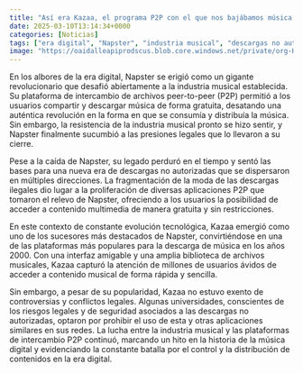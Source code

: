 ```yaml
---
title: "Así era Kazaa, el programa P2P con el que nos bajábamos música en los 2000. Algunas universidades lo siguen prohibiendo hoy"
date: 2025-03-10T13:14:34+0000
categories: [Noticias]
tags: ["era digital", "Napster", "industria musical", "descargas no autorizadas", "aplicaciones P2P", "Kazaa", "contenido multimedia."]
image: "https://oaidalleapiprodscus.blob.core.windows.net/private/org-HKmKxpuNw3Y88lm4EBrIPq0n/user-ZwiCXOggLL8ZNNKE2g7rXFmV/img-HKa2NxRV66WR36KSEAzbc646.png?st=2025-03-10T12%3A14%3A34Z&se=2025-03-10T14%3A14%3A34Z&sp=r&sv=2024-08-04&sr=b&rscd=inline&rsct=image/png&skoid=d505667d-d6c1-4a0a-bac7-5c84a87759f8&sktid=a48cca56-e6da-484e-a814-9c849652bcb3&skt=2025-03-09T17%3A19%3A42Z&ske=2025-03-10T17%3A19%3A42Z&sks=b&skv=2024-08-04&sig=gVVPcVhOv5Pmvd8HbZbFTclTjhGySaSYRB%2B3fuNelIk%3D"
---
```


En los albores de la era digital, Napster se erigió como un gigante revolucionario que desafió abiertamente a la industria musical establecida. Su plataforma de intercambio de archivos peer-to-peer (P2P) permitió a los usuarios compartir y descargar música de forma gratuita, desatando una auténtica revolución en la forma en que se consumía y distribuía la música. Sin embargo, la resistencia de la industria musical pronto se hizo sentir, y Napster finalmente sucumbió a las presiones legales que lo llevaron a su cierre.

Pese a la caída de Napster, su legado perduró en el tiempo y sentó las bases para una nueva era de descargas no autorizadas que se dispersaron en múltiples direcciones. La fragmentación de la moda de las descargas ilegales dio lugar a la proliferación de diversas aplicaciones P2P que tomaron el relevo de Napster, ofreciendo a los usuarios la posibilidad de acceder a contenido multimedia de manera gratuita y sin restricciones.

En este contexto de constante evolución tecnológica, Kazaa emergió como uno de los sucesores más destacados de Napster, convirtiéndose en una de las plataformas más populares para la descarga de música en los años 2000. Con una interfaz amigable y una amplia biblioteca de archivos musicales, Kazaa capturó la atención de millones de usuarios ávidos de acceder a contenido musical de forma rápida y sencilla.

Sin embargo, a pesar de su popularidad, Kazaa no estuvo exento de controversias y conflictos legales. Algunas universidades, conscientes de los riesgos legales y de seguridad asociados a las descargas no autorizadas, optaron por prohibir el uso de esta y otras aplicaciones similares en sus redes. La lucha entre la industria musical y las plataformas de intercambio P2P continuó, marcando un hito en la historia de la música digital y evidenciando la constante batalla por el control y la distribución de contenidos en la era digital.
    